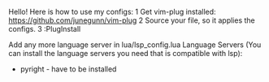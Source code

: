 Hello! Here is how to use my configs:
1   Get vim-plug installed: https://github.com/junegunn/vim-plug
2   Source your file, so it applies the configs.
3   :PlugInstall

Add any more language server in lua/lsp_config.lua
Language Servers (You can install the language servers you need that is compatible with lsp):
- pyright - have to be installed
